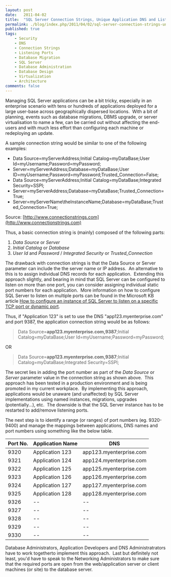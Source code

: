 ```yaml
---
layout: post
date:   2011-04-02
title:  "SQL Server Connection Strings, Unique Application DNS and Listening Ports"
permalink: ./blog/index.php/2011/04/02/sql-server-connection-strings-unique-application-dns-and-listening-ports/
published: true
tags:
    - Security
    - DNS
    - Connection Strings
    - Listening Ports
    - Database Migration
    - SQL Server
    - Database Administration
    - Database Design
    - Virtualization
    - Architecture
comments: false
---
```

Managing SQL Server applications can be a bit tricky, especially in an enterprise scenario with tens or hundreds of applications deployed for a large user-base across geographically dispersed locations.  With a bit of planning, events such as database migrations, DBMS upgrade, or server virtualisation to name a few, can be carried out without affecting the end-users and with much less effort than configuring each machine or redeploying an update.

A sample connection string would be similar to one of the following examples:


* Data Source=myServerAddress;Initial Catalog=myDataBase;User Id=myUsername;Password=myPassword;
* Server=myServerAddress;Database=myDataBase;User ID=myUsername;Password=myPassword;Trusted_Connection=False;
* Data Source=myServerAddress;Initial Catalog=myDataBase;Integrated Security=SSPI;
* Server=myServerAddress;Database=myDataBase;Trusted_Connection=True;
* Server=myServerName\theInstanceName;Database=myDataBase;Trusted_Connection=True;

Source: [http://www.connectionstrings.com](http://www.connectionstrings.com)

Thus, a basic connection string is (mainly) composed of the following parts:

1. _Data Source_ or _Server_
2. _Initial Catalog_ or _Database_
3. _User Id_ and _Password_ / _Integrated Security_ or _Trusted\_Connection_

The drawback with connection strings is that the Data Source or Server parameter can include the the server name or IP address.  An alternative to this is to assign individual DNS records for each application.  Extending this approach slightly, and bearing in mind that SQL Server can be configured to listen on more than one port, you can consider assigning individual static port numbers for each application.  More information on how to configure SQL Server to listen on multiple ports can be found in the Microsoft KB article [How to configure an instance of SQL Server to listen on a specific TCP port or dynamic port](http://support.microsoft.com/kb/823938).

Thus, if "Application 123" is set to use the DNS "app123.myenterprise.com" and port 9387, the application connection string would be as follows:

> Data Source=**app123.myenterprise.com,9387**;Initial Catalog=myDataBase;User Id=myUsername;Password=myPassword;

OR

> Data Source=**app123.myenterprise.com,9387**;Initial Catalog=myDataBase;Integrated Security=SSPI;

The secret lies in adding the port number as part of the _Data Source_ or _Server_ parameter value in the connection string as shown above.  This approach has been tested in a production environment and is being promoted in my current workplace.  By implementing this approach, applications would be unaware (and unaffected) by SQL Server implementations using named instances, migrations, upgrades (potentially...), etc.  The downside is that the SQL Server instance has to be restarted to add/remove listening ports.

The next step is to identify a range (or ranges) of port numbers (eg. 9320-9400) and manage the mappings between applications, DNS names and port numbers using something like the below table.

Port No. | Application Name | DNS
-------- | ---------------- | ---------
9320 | Application 123 | app123.myenterprise.com
9321 | Application 124 | app124.myenterprise.com
9322 | Application 125 | app125.myenterprise.com
9323 | Application 126 | app126.myenterprise.com
9324 | Application 127 | app127.myenterprise.com
9325 | Application 128 | app128.myenterprise.com
9326 | -- | --
9327 | -- | --
9328 | -- | --
9329 | -- | --
9330 | -- | --

Database Administrators, Application Developers and DNS Administratrators have to work togetherto implement this approach.  Last but definitely not least, you'd have to speak to the Networking Administrators to make sure that the required ports are open from the web/application server or client machines (or site) to the database server.
